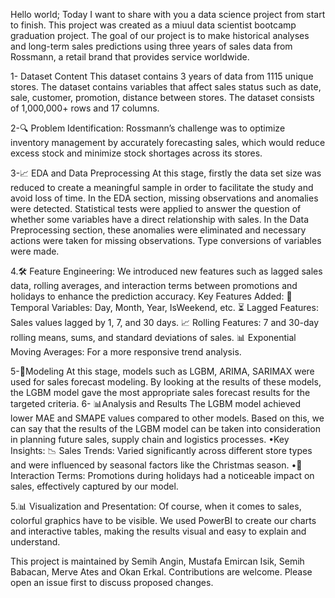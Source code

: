 Hello world;
Today I want to share with you a data science project from start to finish. This project was created as a miuul data scientist bootcamp graduation project.
The goal of our project is to make historical analyses and long-term sales predictions using three years of sales data from Rossmann, a retail brand that provides service worldwide.

1- Dataset Content
This dataset contains 3 years of data from 1115 unique stores. The dataset contains variables that affect sales status such as date, sale, customer, promotion, distance between stores. The dataset consists of 1,000,000+ rows and 17 columns.

2-🔍 Problem Identification:
Rossmann’s challenge was to optimize inventory management by accurately forecasting sales, which would reduce excess stock and minimize stock shortages across its stores.

3-📈 EDA and Data Preprocessing
At this stage, firstly the data set size was reduced to create a meaningful sample in order to facilitate the study and avoid loss of time.
In the EDA section, missing observations and anomalies were detected. Statistical tests were applied to answer the question of whether some variables have a direct relationship with sales.
In the Data Preprocessing section, these anomalies were eliminated and necessary actions were taken for missing observations. Type conversions of variables were made.

4.🛠️ Feature Engineering:
 We introduced new features such as lagged sales data, rolling averages, and interaction terms between promotions and holidays to enhance the prediction accuracy.
 Key Features Added:
📅 Temporal Variables: Day, Month, Year, IsWeekend, etc.
⏳ Lagged Features: Sales values lagged by 1, 7, and 30 days.
📈 Rolling Features: 7 and 30-day rolling means, sums, and standard deviations of sales.
📊 Exponential Moving Averages: For a more responsive trend analysis.

5-🤖Modeling
At this stage, models such as LGBM, ARIMA, SARIMAX were used for sales forecast modeling. By looking at the results of these models, the LGBM model gave the most appropriate sales forecast results for the targeted criteria.
6- 📊Analysis and Results
The LGBM model achieved lower MAE and SMAPE values compared to other models. Based on this, we can say that the results of the LGBM model can be taken into consideration in planning future sales, supply chain and logistics processes.
•Key Insights:
📉 Sales Trends: Varied significantly across different store types and were influenced by seasonal factors like the Christmas season.
•📆 Interaction Terms: Promotions during holidays had a noticeable impact on sales, effectively captured by our model.

5.📊 Visualization and Presentation:
Of course, when it comes to sales, colorful graphics have to be visible. We used PowerBI to create our charts and interactive tables, making the results visual and easy to explain and understand.


This project is maintained by Semih Angin, Mustafa Emircan Isik, Semih Babacan, Merve Ates and Okan Erkal. Contributions are welcome. Please open an issue first to discuss proposed changes.
